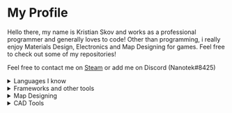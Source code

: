 # My Profile
Hello there, my name is Kristian Skov and works as a professional programmer and generally loves to code!
Other than programming, i really enjoy Materials Design, Electronics and Map Designing for games.
Feel free to check out some of my repositories!

Feel free to contact me on [Steam](https://steamcommunity.com/id/nanotek701/) or add me on Discord (Nanotek#8425)

<details>
<summary>Languages I know</summary>
<ul>
<li>C (mostly c99)</li>
<li>C++ (Arduino, std)</li>
<li>C# (.NET)</li>
<li>Assembly (6502 or 86x)</li>
<li>HTML/CSS/JS</li>
<li>MSSQL and MySQL</li>
</ul>
</details>

<details>
<summary>Frameworks and other tools</summary>
<ul>
<li>WPF (C#)</li>
<li>WinForms (C#)</li>
<li>ASP.NET (C#)</li>
<li>Some Azure stuff</li>
<li>MSSQL Server Management Studio</li>
<li>SoapUI</li>
<li>Postman</li>
<li>ANTLR 4</li>
<li>XNA and Monogame</li>
</ul>
</details>

<details>
<summary>Map Designing</summary>
<ul>
<li>Hammer (HL2 and GMOD)</li>
<li>GEM Editor (MOWAS 2)</li>
</ul>
</details>

<details>
<summary>CAD Tools</summary>
<ul>
<li>Fusion 360</li>
<li>EAGLE</li>
</ul>
</details>
